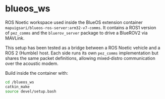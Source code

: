 # blueos_ws

ROS Noetic workspace used inside the BlueOS extension container
`mapuigsari/blueos-ros-server:arm32-v7-comms`.
It contains a ROS1 version of `pez_comms` and the `bluerov_server`
package to drive a BlueROV2 via MAVLink.

This setup has been tested as a bridge between a ROS Noetic vehicle
and a ROS 2 (Humble) host. Each side runs its own `pez_comms`
implementation but shares the same packet definitions, allowing
mixed‑distro communication over the acoustic modem.

Build inside the container with:
```bash
cd /blueos_ws
catkin_make
source devel/setup.bash
```
